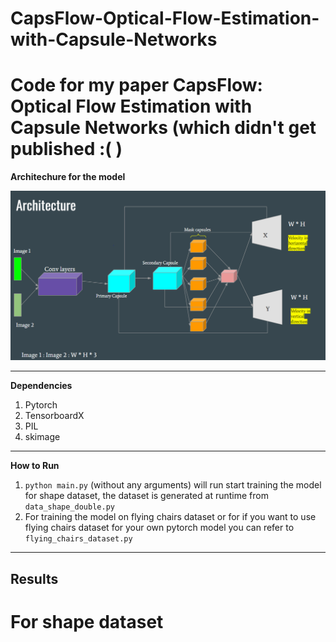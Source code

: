 # CapsFlow-Optical-Flow-Estimation-with-Capsule-Networks
Code for my paper CapsFlow: Optical Flow Estimation with Capsule Networks (which didn't get published :( )
=============



**Architechure for the model**

![capsule network for optical flow](detail_images/network_arch.PNG)

-------------

**Dependencies**
1. Pytorch
2. TensorboardX
3. PIL
4. skimage

-------------

**How to Run**

1. `python main.py` (without any arguments) will run start training the model for shape dataset, the dataset is generated at runtime from `data_shape_double.py`
2. For training the model on flying chairs dataset or for if you want to use flying chairs dataset for your own pytorch model you can refer to `flying_chairs_dataset.py`

-------------

## Results

# For shape dataset 
